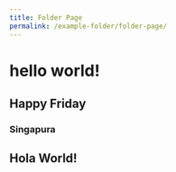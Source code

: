 ```yaml
---
title: Folder Page
permalink: /example-folder/folder-page/
---
```

# hello world!
## Happy Friday
### Singapura

## Hola World!